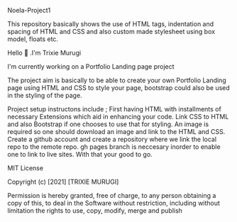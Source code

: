 Noela-Project1

This repository basically shows the use of HTML tags, indentation and spacing of HTML and CSS and also custom made stylesheet using box model, floats etc.

Hello 👋 .I'm Trixie Murugi

I'm currently working on a Portfolio Landing page project

The project aim is basically to be able to create your own Portfolio Landing page using HTML and CSS to style your page, bootstrap could also be used in the styling of the page.

Project setup instructons include ; First having HTML with installments of necessary Extensions which aid in enhancing your code. Link CSS to HTML and also Bootstrap if one chooses to use that for styling. An image is required so one should download an image and link to the HTML and CSS. Create a github account and create a repository where we link the local repo to the remote repo. gh pages branch is neccesary inorder to enable one to link to live sites. With that your good to go.

MIT License

Copyright (c) [2021] [TRIXIE MURUGI]

Permission is hereby granted, free of charge, to any person obtaining a copy of this, to deal in the Software without restriction, including without limitation the rights to use, copy, modify, merge and publish

